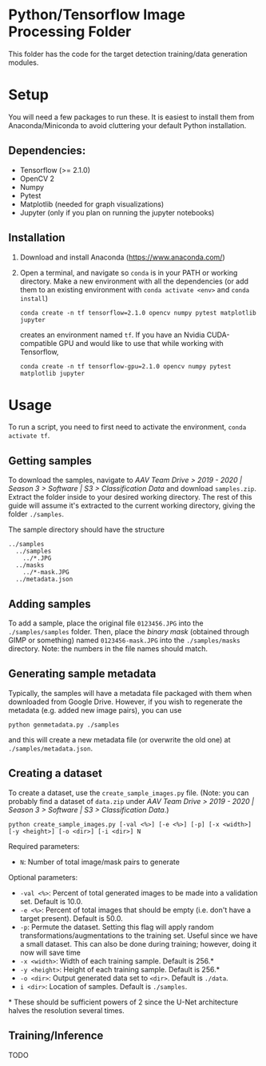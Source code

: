 # Python/Tensorflow Image Processing Folder

This folder has the code for the target detection training/data generation modules.

# Setup

You will need a few packages to run these. It is easiest to install them from Anaconda/Miniconda to avoid cluttering your default Python installation.

## Dependencies:

- Tensorflow (>= 2.1.0)
- OpenCV 2
- Numpy
- Pytest
- Matplotlib (needed for graph visualizations)
- Jupyter (only if you plan on running the jupyter notebooks)

## Installation

1. Download and install Anaconda (<https://www.anaconda.com/>)

2. Open a terminal, and navigate so `conda` is in your PATH or working directory. Make a new environment with all the dependencies (or add them to an existing environment with `conda activate <env>` and `conda install`)

    ```
    conda create -n tf tensorflow=2.1.0 opencv numpy pytest matplotlib jupyter
    ```

    creates an environment named `tf`. If you have an Nvidia CUDA-compatible GPU and would like to use that while working with Tensorflow,

    ```
    conda create -n tf tensorflow-gpu=2.1.0 opencv numpy pytest matplotlib jupyter
    ```

# Usage

To run a script, you need to first need to activate the environment, `conda activate tf`.

## Getting samples

To download the samples, navigate to _AAV Team Drive > 2019 - 2020 | Season 3 > Software | S3 > Classification Data_ and download `samples.zip`. Extract the folder inside to your desired working directory. The rest of this guide will assume it's extracted to the current working directory, giving the folder `./samples`.

The sample directory should have the structure

```
../samples
  ../samples
    ../*.JPG
  ../masks
    ../*-mask.JPG
  ../metadata.json
```

## Adding samples

To add a sample, place the original file `0123456.JPG` into the `./samples/samples` folder. Then, place the _binary mask_ (obtained through GIMP or something) named `0123456-mask.JPG` into the `./samples/masks` directory. Note: the numbers in the file names should match.

## Generating sample metadata

Typically, the samples will have a metadata file packaged with them when downloaded from Google Drive. However, if you wish to regenerate the metadata (e.g. added new image pairs), you can use

```
python genmetadata.py ./samples
```

and this will create a new metadata file (or overwrite the old one) at `./samples/metadata.json`.

## Creating a dataset

To create a dataset, use the `create_sample_images.py` file. (Note: you can probably find a dataset of `data.zip` under _AAV Team Drive > 2019 - 2020 | Season 3 > Software | S3 > Classification Data_.)

```
python create_sample_images.py [-val <%>] [-e <%>] [-p] [-x <width>] [-y <height>] [-o <dir>] [-i <dir>] N
```

Required parameters:
- `N`: Number of total image/mask pairs to generate

Optional parameters:
- `-val <%>`: Percent of total generated images to be made into a validation set. Default is 10.0.
- `-e <%>`: Percent of total images that should be empty (i.e. don't have a target present). Default is 50.0.
- `-p`: Permute the dataset. Setting this flag will apply random transformations/augmentations to the training set. Useful since we have a small dataset. This can also be done during training; however, doing it now will save time
- `-x <width>`: Width of each training sample. Default is 256.*
- `-y <height>`: Height of each training sample. Default is 256.*
- `-o <dir>`: Output generated data set to `<dir>`. Default is `./data`.
- `i <dir>`: Location of samples. Default is `./samples`.

\* These should be sufficient powers of 2 since the U-Net architecture halves the resolution several times.

## Training/Inference

TODO